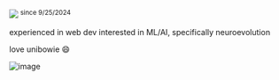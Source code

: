 ![](https://komarev.com/ghpvc/?username=struffoli&color=ffabb7&style=flat-square)
<sup>since 9/25/2024</sup>

experienced in web dev
interested in ML/AI, specifically neuroevolution

love unibowie 😄

![image](https://github.com/user-attachments/assets/9f835daf-66f7-492d-86d6-27c3c64e12f8)


<!--
**struffoli/struffoli** is a ✨ _special_ ✨ repository because its `README.md` (this file) appears on your GitHub profile.

Here are some ideas to get you started:

- 🔭 I’m currently working on ...
- 🌱 I’m currently learning ...
- 👯 I’m looking to collaborate on ...
- 🤔 I’m looking for help with ...
- 💬 Ask me about ...
- 📫 How to reach me: ...
- 😄 Pronouns: ...
- ⚡ Fun fact: ...
-->
